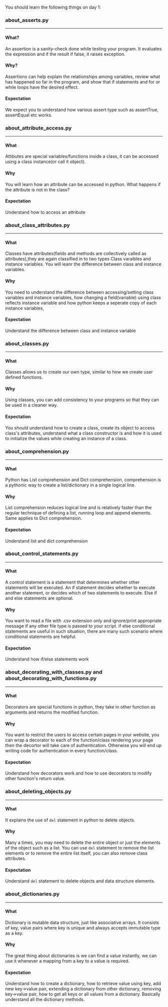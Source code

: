 You should learn the following things on day 1:

### about_asserts.py
----

#### What?
An assertion is a sanity-check done while testing your program. 
It evaluates the expression and if the result if false, it raises exception.

#### Why?
Assertions can help explain the relationships among variables, review what has happened so far in the program, and show that if statements and 
for or while loops have the desired effect.

#### Expectation
We expect you to understand how various assert type such as assertTrue, assertEqual etc works.


### about_attribute_access.py
----

#### What
Attibutes are special variables/functions inside a class, it can be accessed using a class instance(or call it object).

#### Why
You will learn how an attribute can be accessed in python. What happens if the attribute is not in the class?

#### Expectation
Understand how to access an attribute

### about_class_attributes.py
---

#### What
Classes have attributes(fields and methods are collectively called as attributes),they are again classified in to 
two types Class varaibles and instance variables. You will leanr the difference between class and instance variables.

#### Why
You need to understand the difference between accessing/setting class variables and instance variables, 
how changing a field(variable) using class reflects instance variable and how python keeps a seperate copy of each instance variables,

#### Expectation
Understand the difference between class and instance variable

### about_classes.py
----

#### What
Classes allows us to create our own type, similar to how we create user defined functions.

#### Why
Using classes, you can add consistency to your programs so that they can be used in a cleaner way.

#### Expectation
You should understand how to create a class, create its object to access class's attributes, understand what a class constructor is
and how it is used to initialize the values while creating an instance of a class.

### about_comprehension.py
----

#### What
Python has List comprehension and Dict comprehension, comprehension is a pythonic way to create a list/dictionary in a single logical line.

#### Why
List comprehension reduces logical line and is relatively faster than the regular technique of defining a list, running loop and append elements.
Same applies to Dict comprehension.

#### Expectation
Understand list and dict comprehension

### about_control_statements.py
----

#### What
A control statement is a statement that determines whether other statements will be executed. An if statement decides whether to execute another 
statement, or decides which of two statements to execute. Else if and else statements are optional.

#### Why
You want to read a file with .csv extension only and ignore/print appropriate message if any other file type is passed to your script.
if else conditional statements are useful in such situation, there are many such scenario where conditional statements are helpful.

#### Expectation
Understand how if/else statements work

### about_decorating_with_classes.py and about_decorating_with_functions.py
----

#### What
Decorators are special functions in python, they take in other function as arguments and returns the modified function.

#### Why
You want to restrict the users to access certain pages in your website, you can wrap a decorator to each of the function/class rendering your page then 
the decortor will take care of authentication. Otherwise you will end up writing code for authentication in every function/class.

#### Expectation
Understand how decorators work and how to use decorators to modify other function's return value.

### about_deleting_objects.py
----

#### What
It explains the use of `del` statement in python to delete objects.

#### Why
Many a times, you may need to delete the entire object or just the elements of the object such as a list. You can use `del`
statement to remove the list elements or to remove the entire list itself, you can also remove class attributes.

#### Expectation
Understand `del` statement to delete objects and data structure elements.

### about_dictionaries.py
----

#### What
Dictionary is mutable data structure, just like associative arrays.  It consists of key, value pairs where key is unique and always 
accepts immutable type as a key.

#### Why
The great thing about dictionaries is we can find a value instantly, we can use it whenever a mapping from a key to a value is required.

#### Expectation
Understand how to create a dictionary, how to retrieve value using key, add new key->value pair, extending a dictionary from other dictionary,
removing key->value pair, how to get all keys or all values from a dictionary. Basically understand all the dictionary methods.

